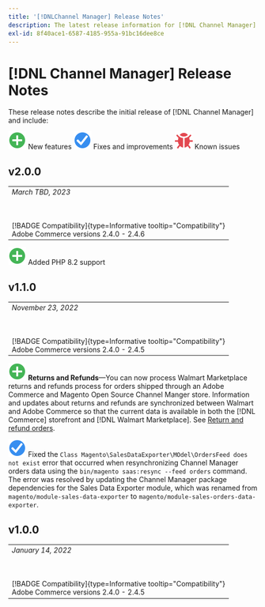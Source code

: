 ```yaml
---
title: '[!DNLChannel Manager] Release Notes'
description: The latest release information for [!DNL Channel Manager] from Adobe Commerce.
exl-id: 8f40ace1-6587-4185-955a-91bc16dee8ce
---
```

# [!DNL Channel Manager] Release Notes

These release notes describe the initial release of [!DNL Channel Manager] and include:

![New](../assets/new.svg) New features
![Fixed issue](../assets/fix.svg) Fixes and improvements
![Known issue](../assets/bug.svg) Known issues


## v2.0.0

<table>
<tr style="border: 0;">
  <td>
    <i>March TBD, 2023</i><br></br><br></br>
    [!BADGE Compatibility]{type=Informative tooltip="Compatibility"}<br>Adobe Commerce versions 2.4.0 - 2.4.6
  </td>
  </tr>
  </table>
  
  ![New](../assets/new.svg)<!--CHAN-5204--> Added PHP 8.2 support
  
  
## v1.1.0

<table>
<tr style="border: 0;">
  <td>
    <i>November 23, 2022</i><br></br><br></br>
    [!BADGE Compatibility]{type=Informative tooltip="Compatibility"}<br>Adobe Commerce versions 2.4.0 - 2.4.5
  </td>
  </tr>
</table>
  
![New](../assets/new.svg)<!--CHAN-5204--> **Returns and Refunds**—You can now process Walmart Marketplace returns and refunds process for orders shipped through an Adobe Commerce and Magento Open Source Channel Manger store. Information and updates about returns and refunds are synchronized between Walmart and Adobe Commerce so that the current data is available in both the [!DNL Commerce] storefront and [!DNL Walmart Marketplace]. See [Return and refund orders](return-refund-orders.md).

![Fixed](../assets/fix.svg)<!--CHAN-5661--> Fixed the `Class Magento\SalesDataExporter\MOdel\OrdersFeed does not exist` error that occurred when resynchronizing Channel Manager orders data using the `bin/magento saas:resync --feed orders` command. The error was resolved by updating the Channel Manager package dependencies for the Sales Data Exporter module, which was renamed from `magento/module-sales-data-exporter` to `magento/module-sales-orders-data-exporter`.

## v1.0.0

<table>
<tr style="border: 0;">
  <td>
    <i>January 14, 2022</i><br></br><br></br>
    [!BADGE Compatibility]{type=Informative tooltip="Compatibility"}<br>Adobe Commerce versions 2.4.0 - 2.4.5
  </td>
  </tr>
</table>

